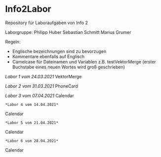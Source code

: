 # Info2Labor
Repository für Laboraufgaben von Info 2

Laborgruppe:
Philipp Huber
Sebastian Schmitt
Marius Grumer

Regeln:
- Englische bezeichnungen sind zu bevorzugen
- Kommentare ebenfalls auf Englisch
- Camelcase für Dateinamen und Variablen z.B. testVektorMerge (erster Buchstabe eines neuen Wortes wird groß geschrieben)

*Labor 1 vom 24.03.2021*
  VektorMerge
  
 *Labor 2 vom 31.03.2021*
  PhoneCard
  
  *Labor 3 vom 07.04.2021*
  Calendar
  
    *Labor 4 vom 14.04.2021*
  Calendar
  
    *Labor 5 vom 21.04.2021*
  Calendar
  
    *Labor 6 vom 28.04.2021*
  Calendar
  

